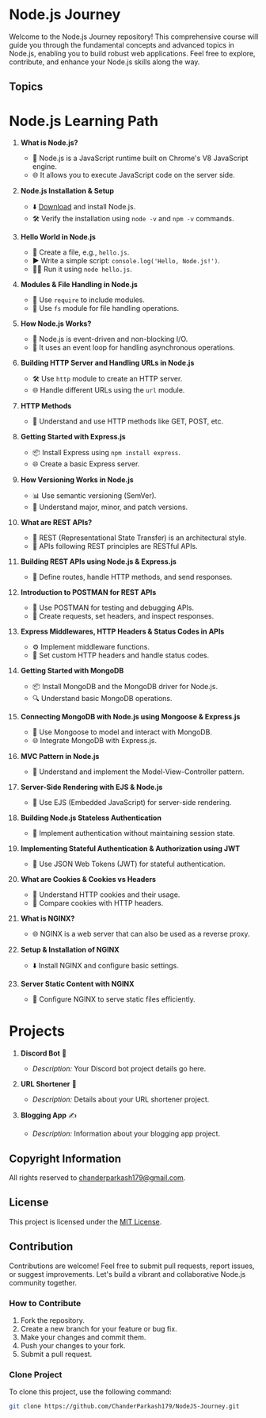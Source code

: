 # Node.js Journey

Welcome to the Node.js Journey repository! This comprehensive course will guide you through the fundamental concepts and advanced topics in Node.js, enabling you to build robust web applications. Feel free to explore, contribute, and enhance your Node.js skills along the way.

## Topics

# Node.js Learning Path

1. **What is Node.js?**

   - 🚀 Node.js is a JavaScript runtime built on Chrome's V8 JavaScript engine.
   - 🌐 It allows you to execute JavaScript code on the server side.

2. **Node.js Installation & Setup**

   - ⬇️ [Download](https://nodejs.org/) and install Node.js.
   - 🛠 Verify the installation using `node -v` and `npm -v` commands.

3. **Hello World in Node.js**

   - 📝 Create a file, e.g., `hello.js`.
   - ▶️ Write a simple script: `console.log('Hello, Node.js!')`.
   - 🏃‍♂️ Run it using `node hello.js`.

4. **Modules & File Handling in Node.js**

   - 🔄 Use `require` to include modules.
   - 📁 Use `fs` module for file handling operations.

5. **How Node.js Works?**

   - 🔄 Node.js is event-driven and non-blocking I/O.
   - 🔁 It uses an event loop for handling asynchronous operations.

6. **Building HTTP Server and Handling URLs in Node.js**

   - 🛠 Use `http` module to create an HTTP server.
   - 🌐 Handle different URLs using the `url` module.

7. **HTTP Methods**

   - 📡 Understand and use HTTP methods like GET, POST, etc.

8. **Getting Started with Express.js**

   - 📦 Install Express using `npm install express`.
   - 🌐 Create a basic Express server.

9. **How Versioning Works in Node.js**

   - 📊 Use semantic versioning (SemVer).
   - 🔄 Understand major, minor, and patch versions.

10. **What are REST APIs?**

    - 🔄 REST (Representational State Transfer) is an architectural style.
    - 📡 APIs following REST principles are RESTful APIs.

11. **Building REST APIs using Node.js & Express.js**

    - 🚧 Define routes, handle HTTP methods, and send responses.

12. **Introduction to POSTMAN for REST APIs**

    - 🔄 Use POSTMAN for testing and debugging APIs.
    - 🚀 Create requests, set headers, and inspect responses.

13. **Express Middlewares, HTTP Headers & Status Codes in APIs**

    - ⚙️ Implement middleware functions.
    - 📡 Set custom HTTP headers and handle status codes.

14. **Getting Started with MongoDB**

    - 📦 Install MongoDB and the MongoDB driver for Node.js.
    - 🔍 Understand basic MongoDB operations.

15. **Connecting MongoDB with Node.js using Mongoose & Express.js**

    - 🔄 Use Mongoose to model and interact with MongoDB.
    - 🌐 Integrate MongoDB with Express.js.

16. **MVC Pattern in Node.js**

    - 🔄 Understand and implement the Model-View-Controller pattern.

17. **Server-Side Rendering with EJS & Node.js**

    - 📄 Use EJS (Embedded JavaScript) for server-side rendering.

18. **Building Node.js Stateless Authentication**

    - 🔐 Implement authentication without maintaining session state.

19. **Implementing Stateful Authentication & Authorization using JWT**

    - 🔑 Use JSON Web Tokens (JWT) for stateful authentication.

20. **What are Cookies & Cookies vs Headers**

    - 🍪 Understand HTTP cookies and their usage.
    - 🔄 Compare cookies with HTTP headers.

21. **What is NGINX?**

    - 🌐 NGINX is a web server that can also be used as a reverse proxy.

22. **Setup & Installation of NGINX**

    - ⬇️ Install NGINX and configure basic settings.

23. **Server Static Content with NGINX**
    - 🚀 Configure NGINX to serve static files efficiently.

# Projects

1. **Discord Bot** 🤖

   - _Description:_ Your Discord bot project details go here.

2. **URL Shortener** 🔗

   - _Description:_ Details about your URL shortener project.

3. **Blogging App** ✍️
   - _Description:_ Information about your blogging app project.
   

## Copyright Information

All rights reserved to [chanderparkash179@gmail.com](mailto:chanderparkash179@gmail.com).

## License

This project is licensed under the [MIT License](LICENSE).

## Contribution

Contributions are welcome! Feel free to submit pull requests, report issues, or suggest improvements. Let's build a vibrant and collaborative Node.js community together.

### How to Contribute

1. Fork the repository.
2. Create a new branch for your feature or bug fix.
3. Make your changes and commit them.
4. Push your changes to your fork.
5. Submit a pull request.

### Clone Project

To clone this project, use the following command:

```bash
git clone https://github.com/ChanderParkash179/NodeJS-Journey.git
```
